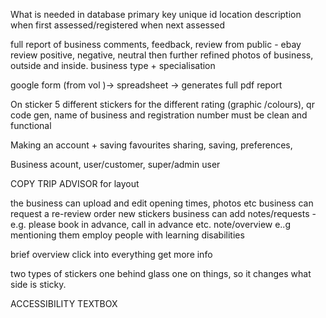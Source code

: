 What is needed in database
primary key unique id
location
description
when first assessed/registered
when next assessed

full report of business
comments, feedback, review from public - ebay review positive, negative, neutral then further refined
photos of business, outside and inside.
business type + specialisation



google form (from vol )-> spreadsheet -> generates full pdf report


On sticker
5 different stickers for the different rating (graphic /colours), qr code gen, name of business and registration number
must be clean and functional


Making an account + saving favourites 
sharing, saving, preferences, 

Business acount, user/customer, super/admin user

COPY TRIP ADVISOR for layout

the business can upload and edit opening times, photos etc
business can request a re-review
order new stickers 
business can add notes/requests - e.g. please book in advance, call in advance etc.
note/overview e..g mentioning them employ people with learning disabilities


brief overview click into everything get more info 

two types of stickers
one behind glass one on things, so it changes what side is sticky. 

ACCESSIBILITY TEXTBOX




